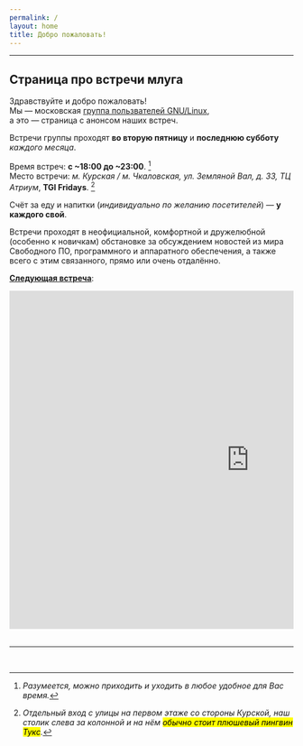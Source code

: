 ```yaml
---
permalink: /
layout: home
title: Добро пожаловать!
---
```



---

<script type="text/javascript" src="./assets/functions.js"></script>

## Страница про встречи млуга

Здравствуйте и добро пожаловать!  
Мы — московская [группа пользвателей GNU/Linux](https://ru.wikipedia.org/wiki/Группа_пользователей_Linux),  
а это — страница с анонсом наших встреч.

Встречи группы проходят **во вторую пятницу** и **последнюю субботу**  _каждого месяца_.  

Время встреч: **с ~18:00 до ~23:00**. [^time]  
Место встречи: _м. Курская / м. Чкаловская, ул. Земляной Вал, д. 33, ТЦ Атриум_, **TGI Fridays**. [^place]  

Счёт за еду и напитки (_индивидуально по желанию посетителей_) — **у каждого свой**.  

Встречи проходят в неофициальной, комфортной и дружелюбной (особенно к новичкам) обстановке
за обсуждением новостей из мира Свободного ПО, программного и аппаратного обеспечения,
а также всего с этим связанного, прямо или очень отдалённо.

<u><b>Следующая встреча</b></u>: <text id="meeting_day_ru"></text>

<!--<div style="position:relative;overflow:hidden;margin-left:auto;margin-right:auto;display:block;text-align:center;"><a href="https://yandex.ru/maps/213/moscow/?utm_medium=mapframe&utm_source=maps" style="color:#eee;font-size:12px;position:absolute;top:0px;">Москва</a><a href="https://yandex.ru/maps/213/moscow/?indoorLevel=1&ll=37.660731%2C55.757403&utm_medium=mapframe&utm_source=maps&z=17" style="color:#eee;font-size:12px;position:absolute;top:14px;">Москва — Яндекс Карты</a><iframe src="https://yandex.ru/map-widget/v1/?indoorLevel=1&ll=37.660731%2C55.757403&z=17" width="850" height="600" frameborder="0" allowfullscreen="true" style="position:relative;"></iframe></div>-->

<div style="position:relative;overflow:hidden;margin-left:auto;margin-right:auto;display:block;text-align:center;"><a href="https://yandex.ru/maps/213/moscow/?utm_medium=mapframe&utm_source=maps" style="color:#eee;font-size:12px;position:absolute;top:0px;">Москва</a><a href="https://yandex.ru/maps/213/moscow/?indoorLevel=1&ll=37.661279%2C55.757337&utm_medium=mapframe&utm_source=maps&z=17" style="color:#eee;font-size:12px;position:absolute;top:14px;">Москва — Яндекс Карты</a><iframe src="https://yandex.ru/map-widget/v1/?indoorLevel=1&ll=37.661279%2C55.757337&z=17" width="850" height="600" frameborder="0" allowfullscreen="true" style="position:relative;"></iframe></div>

<br/>

---

<br/>

[^time]: _Разумеется, можно приходить и уходить в любое удобное для Вас время._
[^place]: _Отдельный вход с улицы на первом этаже со стороны Курской, наш столик слева за колонной и на нём <mark>обычно стоит плюшевый пингвин Тукс</mark>._




<script type="text/javascript">
	document.getElementById("meeting_day_ru").innerHTML=getMeetingDate(1);
</script>

